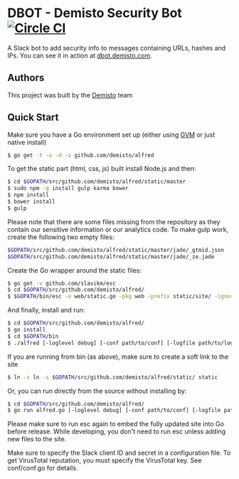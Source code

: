 # DBOT - Demisto Security Bot [![Circle CI](https://circleci.com/gh/demisto/alfred/tree/master.svg?style=svg&circle-token=298d2e89802eaed2e8972abe83baac50d9ee5224)](https://circleci.com/gh/demisto/alfred/tree/master)

A Slack bot to add security info to messages containing URLs, hashes and IPs. You can see it in action at [dbot.demisto.com](https://dbot.demisto.com).

## Authors
This project was built by the [Demisto](https://www.demisto.com) team

## Quick Start

Make sure you have a Go environment set up (either using [GVM](https://github.com/moovweb/gvm/) or just native install)

```sh
$ go get -t -u -d -v github.com/demisto/alfred
```

To get the static part (html, css, js) built install Node.js and then:

```sh
$ cd $GOPATH/src/github.com/demisto/alfred/static/master
$ sudo npm -g install gulp karma bower
$ npm install
$ bower install
$ gulp
```

Please note that there are some files missing from the repository as they contain our sensitive information or our analytics code. To make gulp work, create the following two empty files:
```sh
$GOPATH/src/github.com/demisto/alfred/static/master/jade/_gtmid.json
$GOPATH/src/github.com/demisto/alfred/static/master/jade/_ze.jade
```

Create the Go wrapper around the static files:

```sh
$ go get -v github.com/slavikm/esc
$ cd $GOPATH/src/github.com/demisto/alfred/
$ $GOPATH/bin/esc -o web/static.go -pkg web -prefix static/site/ -ignore \\.DS_Store static/site/
```

And finally, install and run:

```sh
$ cd $GOPATH/src/github.com/demisto/alfred/
$ go install
$ cd $GOPATH/bin
$ ./alfred [-loglevel debug] [-conf path/to/conf] [-logfile path/to/log]
```

If you are running from bin (as above), make sure to create a soft link to the site
```sh
$ ln -s ln -s $GOPATH/src/github.com/demisto/alfred/static/ static
```

Or, you can run directly from the source without installing by:
```sh
$ cd $GOPATH/src/github.com/demisto/alfred/
$ go run alfred.go [-loglevel debug] [-conf path/to/conf] [-logfile path/to/log]
```

Please make sure to run esc again to embed the fully updated site into Go before release.
While developing, you don't need to run esc unless adding new files to the site.

Make sure to specify the Slack client ID and secret in a configuration file. To get VirusTotal reputation, you must specify the VirusTotal key. See conf/conf.go for details.

